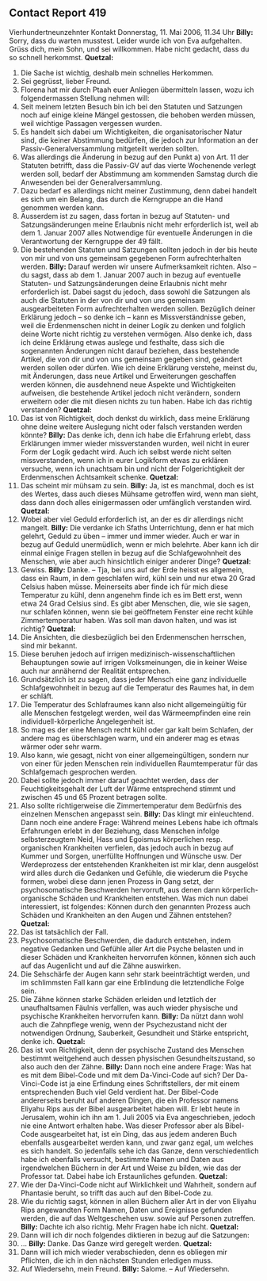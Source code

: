 ## Contact Report 419
Vierhundertneunzehnter Kontakt
Donnerstag, 11. Mai 2006, 11.34 Uhr
**Billy:**
Sorry, dass du warten musstest. Leider wurde ich von Eva aufgehalten. Grüss dich, mein Sohn, und sei willkommen. Habe nicht gedacht, dass du so schnell herkommst.
**Quetzal:**
1. Die Sache ist wichtig, deshalb mein schnelles Herkommen.
2. Sei gegrüsst, lieber Freund.
3. Florena hat mir durch Ptaah euer Anliegen übermitteln lassen, wozu ich folgendermassen Stellung nehmen will:
4. Seit meinem letzten Besuch bin ich bei den Statuten und Satzungen noch auf einige kleine Mängel gestossen, die behoben werden müssen, weil wichtige Passagen vergessen wurden.
5. Es handelt sich dabei um Wichtigkeiten, die organisatorischer Natur sind, die keiner Abstimmung bedürfen, die jedoch zur Information an der Passiv-Generalversammlung mitgeteilt werden sollten.
6. Was allerdings die Änderung in bezug auf den Punkt a) von Art. 11 der Statuten betrifft, dass die Passiv-GV auf das vierte Wochenende verlegt werden soll, bedarf der Abstimmung am kommenden Samstag durch die Anwesenden bei der Generalversammlung.
7. Dazu bedarf es allerdings nicht meiner Zustimmung, denn dabei handelt es sich um ein Belang, das durch die Kerngruppe an die Hand genommen werden kann.
8. Ausserdem ist zu sagen, dass fortan in bezug auf Statuten- und Satzungsänderungen meine Erlaubnis nicht mehr erforderlich ist, weil ab dem 1. Januar 2007 alles Notwendige für eventuelle Änderungen in die Verantwortung der Kerngruppe der 49 fällt.
9. Die bestehenden Statuten und Satzungen sollten jedoch in der bis heute von mir und von uns gemeinsam gegebenen Form aufrechterhalten werden.
**Billy:**
Darauf werden wir unsere Aufmerksamkeit richten. Also – du sagst, dass ab dem 1. Januar 2007 auch in bezug auf eventuelle Statuten- und Satzungsänderungen deine Erlaubnis nicht mehr erforderlich ist. Dabei sagst du jedoch, dass sowohl die Satzungen als auch die Statuten in der von dir und von uns gemeinsam ausgearbeiteten Form aufrechterhalten werden sollen. Bezüglich deiner Erklärung jedoch – so denke ich – kann es Missverständnisse geben, weil die Erdenmenschen nicht in deiner Logik zu denken und folglich deine Worte nicht richtig zu verstehen vermögen. Also denke ich, dass ich deine Erklärung etwas auslege und festhalte, dass sich die sogenannten Änderungen nicht darauf beziehen, dass bestehende Artikel, die von dir und von uns gemeinsam gegeben sind, geändert werden sollen oder dürfen. Wie ich deine Erklärung verstehe, meinst du, mit Änderungen, dass neue Artikel und Erweiterungen geschaffen werden können, die ausdehnend neue Aspekte und Wichtigkeiten aufweisen, die bestehende Artikel jedoch nicht verändern, sondern erweitern oder die mit diesen nichts zu tun haben. Habe ich das richtig verstanden?
**Quetzal:**
10. Das ist von Richtigkeit, doch denkst du wirklich, dass meine Erklärung ohne deine weitere Auslegung nicht oder falsch verstanden werden könnte?
**Billy:**
Das denke ich, denn ich habe die Erfahrung erlebt, dass Erklärungen immer wieder missverstanden wurden, weil nicht in eurer Form der Logik gedacht wird. Auch ich selbst werde nicht selten missverstanden, wenn ich in eurer Logikform etwas zu erklären versuche, wenn ich unachtsam bin und nicht der Folgerichtigkeit der Erdenmenschen Achtsamkeit schenke.
**Quetzal:**
11. Das scheint mir mühsam zu sein.
**Billy:**
Ja, ist es manchmal, doch es ist des Wertes, dass auch dieses Mühsame getroffen wird, wenn man sieht, dass dann doch alles einigermassen oder umfänglich verstanden wird.
**Quetzal:**
12. Wobei aber viel Geduld erforderlich ist, an der es dir allerdings nicht mangelt.
**Billy:**
Die verdanke ich Sfaths Unterrichtung, denn er hat mich gelehrt, Geduld zu üben – immer und immer wieder. Auch er war in bezug auf Geduld unermüdlich, wenn er mich belehrte. Aber kann ich dir einmal einige Fragen stellen in bezug auf die Schlafgewohnheit des Menschen, wie aber auch hinsichtlich einiger anderer Dinge?
**Quetzal:**
13. Gewiss.
**Billy:**
Danke. – Tja, bei uns auf der Erde heisst es allgemein, dass ein Raum, in dem geschlafen wird, kühl sein und nur etwa 20 Grad Celsius haben müsse. Meinerseits aber finde ich für mich diese Temperatur zu kühl, denn angenehm finde ich es im Bett erst, wenn etwa 24 Grad Celsius sind. Es gibt aber Menschen, die, wie sie sagen, nur schlafen können, wenn sie bei geöffnetem Fenster eine recht kühle Zimmertemperatur haben. Was soll man davon halten, und was ist richtig?
**Quetzal:**
14. Die Ansichten, die diesbezüglich bei den Erdenmenschen herrschen, sind mir bekannt.
15. Diese beruhen jedoch auf irrigen medizinisch-wissenschaftlichen Behauptungen sowie auf irrigen Volksmeinungen, die in keiner Weise auch nur annähernd der Realität entsprechen.
16. Grundsätzlich ist zu sagen, dass jeder Mensch eine ganz individuelle Schlafgewohnheit in bezug auf die Temperatur des Raumes hat, in dem er schläft.
17. Die Temperatur des Schlafraumes kann also nicht allgemeingültig für alle Menschen festgelegt werden, weil das Wärmeempfinden eine rein individuell-körperliche Angelegenheit ist.
18. So mag es der eine Mensch recht kühl oder gar kalt beim Schlafen, der andere mag es überschlagen warm, und ein anderer mag es etwas wärmer oder sehr warm.
19. Also kann, wie gesagt, nicht von einer allgemeingültigen, sondern nur von einer für jeden Menschen rein individuellen Raumtemperatur für das Schlafgemach gesprochen werden.
20. Dabei sollte jedoch immer darauf geachtet werden, dass der Feuchtigkeitsgehalt der Luft der Wärme entsprechend stimmt und zwischen 45 und 65 Prozent betragen sollte.
21. Also sollte richtigerweise die Zimmertemperatur dem Bedürfnis des einzelnen Menschen angepasst sein.
**Billy:**
Das klingt mir einleuchtend. Dann noch eine andere Frage: Während meines Lebens habe ich oftmals Erfahrungen erlebt in der Beziehung, dass Menschen infolge selbsterzeugtem Neid, Hass und Egoismus körperlichen resp. organischen Krankheiten verfielen, das jedoch auch in bezug auf Kummer und Sorgen, unerfüllte Hoffnungen und Wünsche usw. Der Werdeprozess der entstehenden Krankheiten ist mir klar, denn ausgelöst wird alles durch die Gedanken und Gefühle, die wiederum die Psyche formen, wobei diese dann jenen Prozess in Gang setzt, der psychosomatische Beschwerden hervorruft, aus denen dann körperlich-organische Schäden und Krankheiten entstehen. Was mich nun dabei interessiert, ist folgendes: Können durch den genannten Prozess auch Schäden und Krankheiten an den Augen und Zähnen entstehen?
**Quetzal:**
22. Das ist tatsächlich der Fall.
23. Psychosomatische Beschwerden, die dadurch entstehen, indem negative Gedanken und Gefühle aller Art die Psyche belasten und in dieser Schäden und Krankheiten hervorrufen können, können sich auch auf das Augenlicht und auf die Zähne auswirken.
24. Die Sehschärfe der Augen kann sehr stark beeinträchtigt werden, und im schlimmsten Fall kann gar eine Erblindung die letztendliche Folge sein.
25. Die Zähne können starke Schäden erleiden und letztlich der unaufhaltsamen Fäulnis verfallen, was auch wieder physische und psychische Krankheiten hervorrufen kann.
**Billy:**
Da nützt dann wohl auch die Zahnpflege wenig, wenn der Psychezustand nicht der notwendigen Ordnung, Sauberkeit, Gesundheit und Stärke entspricht, denke ich.
**Quetzal:**
26. Das ist von Richtigkeit, denn der psychische Zustand des Menschen bestimmt weitgehend auch dessen physischen Gesundheitszustand, so also auch den der Zähne.
**Billy:**
Dann noch eine andere Frage: Was hat es mit dem Bibel-Code und mit dem Da-Vinci-Code auf sich? Der Da-Vinci-Code ist ja eine Erfindung eines Schriftstellers, der mit einem entsprechenden Buch viel Geld verdient hat. Der Bibel-Code andererseits beruht auf anderen Dingen, die ein Professor namens Eliyahu Rips aus der Bibel ausgearbeitet haben will. Er lebt heute in Jerusalem, wohin ich ihn am 1. Juli 2005 via Eva angeschrieben, jedoch nie eine Antwort erhalten habe. Was dieser Professor aber als Bibel-Code ausgearbeitet hat, ist ein Ding, das aus jedem anderen Buch ebenfalls ausgearbeitet werden kann, und zwar ganz egal, um welches es sich handelt. So jedenfalls sehe ich das Ganze, denn verschiedentlich habe ich ebenfalls versucht, bestimmte Namen und Daten aus irgendwelchen Büchern in der Art und Weise zu bilden, wie das der Professor tat. Dabei habe ich Erstaunliches gefunden.
**Quetzal:**
27. Wie der Da-Vinci-Code nicht auf Wirklichkeit und Wahrheit, sondern auf Phantasie beruht, so trifft das auch auf den Bibel-Code zu.
28. Wie du richtig sagst, können in allen Büchern aller Art in der von Eliyahu Rips angewandten Form Namen, Daten und Ereignisse gefunden werden, die auf das Weltgeschehen usw. sowie auf Personen zutreffen.
**Billy:**
Dachte ich also richtig. Mehr Fragen habe ich nicht.
**Quetzal:**
29. Dann will ich dir noch folgendes diktieren in bezug auf die Satzungen:
30. …
**Billy:**
Danke. Das Ganze wird geregelt werden.
**Quetzal:**
31. Dann will ich mich wieder verabschieden, denn es obliegen mir Pflichten, die ich in den nächsten Stunden erledigen muss.
32. Auf Wiedersehn, mein Freund.
**Billy:**
Salome. – Auf Wiedersehn.